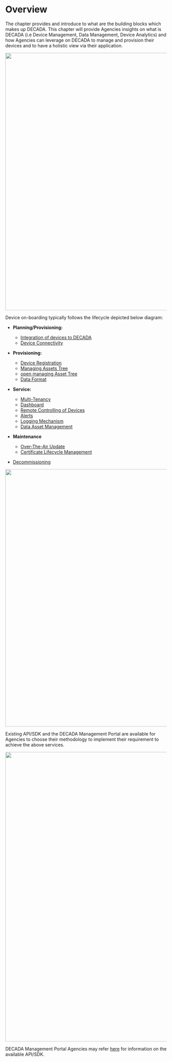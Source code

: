 # Overview

The chapter provides and introduce to what are the building blocks which makes up DECADA. This chapter will provide Agencies insights on what is DECADA (i.e Device Management, Data Management, Device Analytics) and how Agencies can leverage on DECADA to manage and provision their devices and to have a holistic view via their application. 

<div align=center>
<img width="800" src="./images/buildingblock.png"/>
</div>

Device on-boarding typically follows the lifecycle depicted below diagram:
- **Planning/Provisioning:**
   - [Integration of devices to DECADA](http://localhost:3000/#/Dev_Con/Onboard?id=integration-with-decada)
   - [Device Connectivity](http://localhost:3000/#/Dev_Con/Onboard?id=device-connectivity)   

- **Provisioning:**
   - [Device Registration](http://localhost:3000/#/Dev_Con/Onboard?id=device-registration)
   - [Managing Assets Tree](http://localhost:3000/#/Dev_Con/Onboard?id=managing-asset-tree)
   - [open managing Asset Tree](http://localhost:3000/#/Dev_Con/Onboard?id=managing-asset-tree)
   - [Data Format](http://localhost:3000/#/Dev_Con/Onboard?id=data-format)

- **Service:**
   - [Multi-Tenancy](http://localhost:3000/#/Dev_Con/Service?id=multi-tenancy)
   - [Dashboard](http://localhost:3000/#/Dev_Con/Service?id=dashboard)
   - [Remote Controlling of Devices](http://localhost:3000/#/Dev_Con/Service?id=remote-controlling-of-devices)
   - [Alerts](http://localhost:3000/#/Dev_Con/Service?id=alerts)
   - [Logging Mechanism](http://localhost:3000/#/Dev_Con/Service?id=logging-mechanism)
   - [Data Asset Management](http://localhost:3000/#/Dev_Con/Service?id=data-asset-management)
   

- **Maintenance**
   - [Over-The-Air Update](http://localhost:3000/#/Dev_Con/Maintenance?id=over-the-air-ota-upgrade )
   - [Certificate Lifecycle Management](http://localhost:3000/#/Dev_Con/Maintenance?id=certificate-lifecycle-management ) 
<!--Dev_Con/Maintenance?id=certificate-lifecycle-management   Dev_Con/Onboard?id=device-registration-->

- [Decommissioning](http://localhost:3000/#/Dev_Con/Decommis.md)


<div align=center>
<img width="800" src="./images/DecadaLC2.png"/>
</div>

Existing API/SDK and the DECADA Management Portal are available for Agencies to choose their methodology to implement their requirement to achieve the above services. 
<div align=center>
<img width="900" src="./images/Decada_home.png"/>
</div>

DECADA Management Portal
Agencies may refer [here](https://siotteam.atlassian.net/wiki/spaces/DUG/pages/2263220229/DECADA+SDK+API) for information on the available API/SDK.


